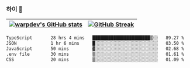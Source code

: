 
### 하이 👋
[![warpdev's GitHub stats](https://github-readme-stats.vercel.app/api?username=warpdev&show_icons=true&theme=vue-dark)](#) |[![GitHub Streak](https://github-readme-streak-stats.herokuapp.com/?user=warpdev&theme=dark)](#)
--- | --- |
<!--START_SECTION:waka-->

```txt
TypeScript       28 hrs 4 mins   ██████████████████████▒░░   89.27 %
JSON             1 hr 6 mins     █░░░░░░░░░░░░░░░░░░░░░░░░   03.50 %
JavaScript       50 mins         ▓░░░░░░░░░░░░░░░░░░░░░░░░   02.68 %
.env file        30 mins         ▒░░░░░░░░░░░░░░░░░░░░░░░░   01.61 %
CSS              20 mins         ▒░░░░░░░░░░░░░░░░░░░░░░░░   01.09 %
```

<!--END_SECTION:waka-->

<!--
**warpdev/warpdev** is a ✨ _special_ ✨ repository because its `README.md` (this file) appears on your GitHub profile.

Here are some ideas to get you started:

- 🔭 I’m currently working on ...
- 🌱 I’m currently learning ...
- 👯 I’m looking to collaborate on ...
- 🤔 I’m looking for help with ...
- 💬 Ask me about ...
- 📫 How to reach me: ...
- 😄 Pronouns: ...
- ⚡ Fun fact: ...
-->
